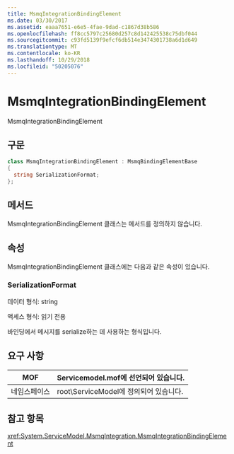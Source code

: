 ```yaml
---
title: MsmqIntegrationBindingElement
ms.date: 03/30/2017
ms.assetid: eaaa7651-e6e5-4fae-9dad-c1867d38b586
ms.openlocfilehash: ff8cc5797c25680d257c8d142425538c75dbf044
ms.sourcegitcommit: c93fd5139f9efcf6db514e3474301738a6d1d649
ms.translationtype: MT
ms.contentlocale: ko-KR
ms.lasthandoff: 10/29/2018
ms.locfileid: "50205076"
---
```

# <a name="msmqintegrationbindingelement"></a>MsmqIntegrationBindingElement
MsmqIntegrationBindingElement  
  
## <a name="syntax"></a>구문  
  
```csharp  
class MsmqIntegrationBindingElement : MsmqBindingElementBase  
{  
  string SerializationFormat;  
};  
```  
  
## <a name="methods"></a>메서드  
 MsmqIntegrationBindingElement 클래스는 메서드를 정의하지 않습니다.  
  
## <a name="properties"></a>속성  
 MsmqIntegrationBindingElement 클래스에는 다음과 같은 속성이 있습니다.  
  
### <a name="serializationformat"></a>SerializationFormat  
 데이터 형식: string  
  
 액세스 형식: 읽기 전용  
  
 바인딩에서 메시지를 serialize하는 데 사용하는 형식입니다.  
  
## <a name="requirements"></a>요구 사항  
  
|MOF|Servicemodel.mof에 선언되어 있습니다.|  
|---------|-----------------------------------|  
|네임스페이스|root\ServiceModel에 정의되어 있습니다.|  
  
## <a name="see-also"></a>참고 항목  
 <xref:System.ServiceModel.MsmqIntegration.MsmqIntegrationBindingElement>
